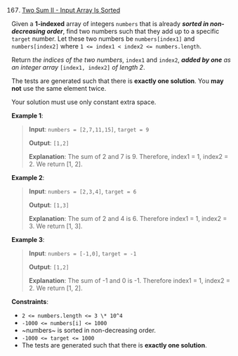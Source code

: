 167. [Two Sum II - Input Array Is Sorted](https://leetcode.com/problems/two-sum-ii-input-array-is-sorted/description/)

Given a **1-indexed** array of integers `numbers` that is already **_sorted in non-decreasing order_**, find two numbers such that they add up to a specific `target` number. Let these two numbers be `numbers[index1]` and `numbers[index2]` where `1 <= index1 < index2 <= numbers.length`.

Return _the indices of the two numbers_, `index1` and `index2`, _**added by one** as an integer array_ `[index1, index2]` _of length 2_.

The tests are generated such that there is **exactly one solution**. You **may not** use the same element twice.

Your solution must use only constant extra space.

**Example 1**:

> **Input**: `numbers = [2,7,11,15]`, `target = 9`
>
> **Output**: `[1,2]`
>
> **Explanation**: The sum of 2 and 7 is 9. Therefore, index1 = 1, index2 = 2. We return [1, 2].

**Example 2**:

> **Input**: `numbers = [2,3,4]`, `target = 6`
>
> **Output**: `[1,3]`
>
> **Explanation**: The sum of 2 and 4 is 6. Therefore index1 = 1, index2 = 3. We return [1, 3].

**Example 3**:

> **Input**: `numbers = [-1,0]`, `target = -1`
>
> **Output**: `[1,2]`
>
> **Explanation**: The sum of -1 and 0 is -1. Therefore index1 = 1, index2 = 2. We return [1, 2].

**Constraints**:

- `2 <= numbers.length <= 3 \* 10^4`
- `-1000 <= numbers[i] <= 1000`
- ~numbers~ is sorted in non-decreasing order.
- `-1000 <= target <= 1000`
- The tests are generated such that there is **exactly one solution**.
